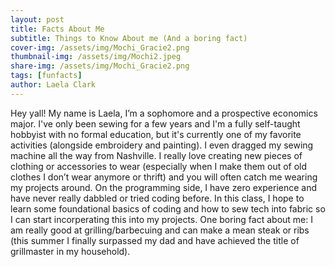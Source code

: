 ```yaml
---
layout: post
title: Facts About Me
subtitle: Things to Know About me (And a boring fact)
cover-img: /assets/img/Mochi_Gracie2.png
thumbnail-img: /assets/img/Mochi2.jpeg
share-img: /assets/img/Mochi_Gracie2.png
tags: [funfacts]
author: Laela Clark
---
```


Hey yall! My name is Laela, I’m a sophomore and a prospective economics major. I've only been sewing for a few years and I'm a fully self-taught hobbyist with no formal education, but it's currently one of my favorite activities (alongside embroidery and painting). I even dragged my sewing machine all the way from Nashville. I really love creating new pieces of clothing or accessories to wear (especially when I make them out of old clothes I don’t wear anymore or thrift) and you will often catch me wearing my projects around. On the programming side, I have zero experience and have never really dabbled or tried coding before. In this class, I hope to learn some foundational basics of coding and how to sew tech into fabric so I can start incorperating this into my projects. One boring fact about me: I am really good at grilling/barbecuing and can make a mean steak or ribs (this summer I finally surpassed my dad and have achieved the title of grillmaster in my household).
